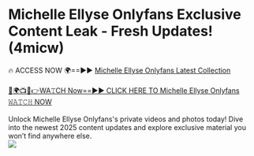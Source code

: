 # Michelle Ellyse Onlyfans Exclusive Content Leak - Fresh Updates! (4micw)

🔥 ACCESS NOW 🌍==►► <a href="https://tinyurl.com/kvy9nzfs" rel="nofollow">Michelle Ellyse Onlyfans Latest Collection</a>
<br><br>
[🔴🌍📺📱👉WA𝚃CH Now==►► CLICK HERE TO Michelle Ellyse Onlyfans 𝚆𝙰𝚃𝙲𝙷 NOW](https://tinyurl.com/kvy9nzfs)
<br><br>
Unlock Michelle Ellyse Onlyfans's private videos and photos today! Dive into the newest 2025 content updates and explore exclusive material you won’t find anywhere else.
<br>
<a href="https://tinyurl.com/kvy9nzfs" rel="nofollow" data-target="animated-image.originalLink"><img src="https://camo.githubusercontent.com/8a4f000d20f83aca3bf7ec5f350d767afa0574a8a352519fd8cfa583a6f93a33/68747470733a2f2f692e696d6775722e636f6d2f644a486b345a712e676966" data-canonical-src="https://i.imgur.com/dJHk4Zq.gif" style="max-width: 100%; display: inline-block;" data-target="animated-image.originalImage"></a>
<br>
